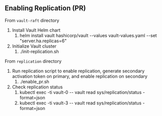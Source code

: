 ## Enabling Replication (PR)

From `vault-raft` directory

1. Install Vault Helm chart
   1. helm install vault hashicorp/vault --values vault-values.yaml --set "server.ha.replicas=6"
2. Initialize Vault cluster
   1. ./init-replication.sh

From `replication` directory

1. Run replication script to enable replication, generate secondary activation token on primary, and enable replication on secondary
   1. ./enable_pr.sh
2. Check replication status
   1. kubectl exec -ti vault-0 -- vault read sys/replication/status -format=json
   2. kubectl exec -ti vault-3 -- vault read sys/replication/status -format=json
